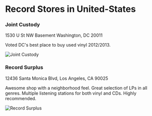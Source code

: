 # Record Stores in United-States

### Joint Custody

1530 U St NW 
Basement
Washington, DC 20011

Voted DC's best place to buy used vinyl 2012/2013.

![Joint Custody](https://discogslabs.imgix.net/vinylhub/53e3d1ea7644180008568310.jpg?auto=compress%2Cformat&fit=max&fm=jpg&h=2000&w=2000&s=a417f4900f82aa9877328da7360af26f "Joint Custody")

### Record Surplus

12436 Santa Monica Blvd, Los Angeles, CA 90025

Awesome shop with a neighborhood feel. Great selection of LPs in all genres. Multiple listening stations for both vinyl and CDs. Highly recommended.

![Record Surplus](https://discogslabs.imgix.net/vinylhub/5b552202b7171b00276ec545.jpg?auto=compress%2Cformat&fit=max&fm=jpg&h=2000&w=2000&s=a780ee55f3ba433593cf95865ffbe982 "Record Surplus")

